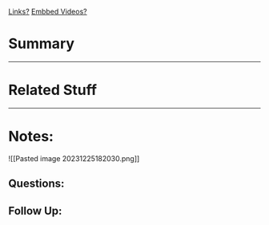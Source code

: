 [Links?](#)
[Embbed Videos?](#)
# Summary

----
# Related Stuff

----
# Notes:
![[Pasted image 20231225182030.png]]

## Questions:

## Follow Up:
